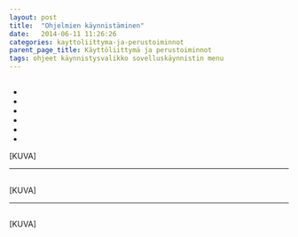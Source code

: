 ```yaml
---
layout: post
title:  "Ohjelmien käynnistäminen"
date:   2014-06-11 11:26:26
categories: kayttoliittyma-ja-perustoiminnot
parent_page_title: Käyttöliittymä ja perustoiminnot
tags: ohjeet käynnistysvalikko sovelluskäynnistin menu
---
```


<h2 data-l10n-id="startProgramOverviewTitle"></h2>
<p data-l10n-id="startProgramOverviewText"></p>

<p data-l10n-id="startProgramMenuListTitle"></p>

<ul data-l10n-id="startProgramMenuList">
  <li></li>
  <li></li>
  <li></li>
  <li></li>
  <li></li>
  <li></li>
</ul>


[KUVA]


---

<h2 data-l10n-id="startProgramTitle"></h2>
<p data-l10n-id="startProgramText"></p>

[KUVA]

---

<h2 data-l10n-id="startProgramSearchTitle"></h2>
<p data-l10n-id="startProgramSearchText"></p>

[KUVA]